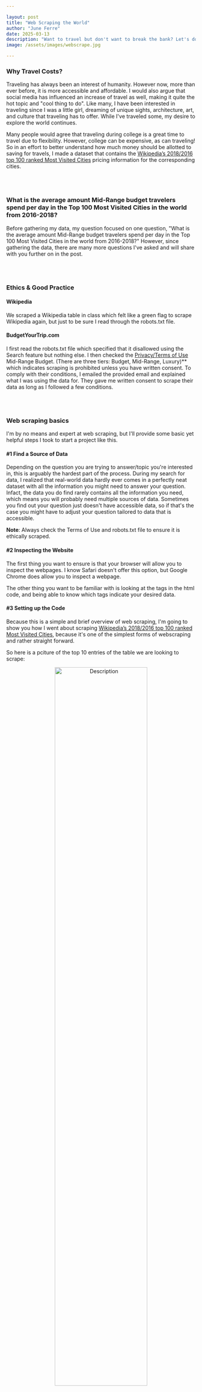 ```yaml
---

layout: post
title: "Web Scraping the World"
author: "June Ferre"
date: 2025-03-13
description: "Want to travel but don't want to break the bank? Let's do a little data dive into some budget-friendly options!"
image: /assets/images/webscrape.jpg

---
```


### **Why Travel Costs?**

Traveling has always been an interest of humanity. However now, more than ever before, it is more accessible and affordable. I would also argue that social media has influenced an increase of travel as well, making it quite the hot topic and "cool thing to do". Like many, I have been interested in traveling since I was a little girl, dreaming of unique sights, architecture, art, and culture that traveling has to offer. While I've traveled some, my desire to explore the world continues. 

Many people would agree that traveling during college is a great time to travel due to flexibility. However, college can be expensive, as can traveling! So in an effort to better understand how much money should be allotted to saving for travels, I made a dataset that contains the <a href="https://en.wikipedia.org/wiki/List_of_cities_by_international_visitors" target="_blank">Wikipedia’s 2018/2016 top 100 ranked Most Visited Cities</a> pricing information for the corresponding cities. 

<br><br>


### **What is the average amount Mid-Range budget travelers spend per day in the Top 100 Most Visited Cities in the world from 2016-2018?**

Before gathering my data, my question focused on one question, "What is the average amount Mid-Range budget travelers spend per day in the Top 100 Most Visited Cities in the world from 2016-2018?" However, since gathering the data, there are many more questions I've asked and will share with you further on in the post. 

<br><br>

### **Ethics & Good Practice**

#### **Wikipedia**

We scraped a Wikipedia table in class which felt like a green flag to scrape Wikipedia again, but just to be sure I read through the robots.txt file. 

#### **BudgetYourTrip.com**

I first read the robots.txt file which specified that it disallowed using the Search feature but nothing else. I then checked the <a href="https://www.budgetyourtrip.com/termsofuse.php" target="_blank">Privacy/Terms of Use</a> Mid-Range Budget. (There are three tiers: Budget, Mid-Range, Luxury)** which indicates scraping is prohibited unless you have written consent. To comply with their conditions, I emailed the provided email and explained what I was using the data for. They gave me written consent to scrape their data as long as I followed a few conditions.  

<br><br>

### **Web scraping basics**

I'm by no means and expert at web scraping, but I'll provide some basic yet helpful steps I took to start a project like this. 

#### **#1 Find a Source of Data**

Depending on the question you are trying to answer/topic you're interested in, this is arguably the hardest part of the process. During my search for data, I realized that real-world data hardly ever comes in a perfectly neat dataset with all the information you might need to answer your question. Infact, the data you do find rarely contains all the information you need, which means you will probably need multiple sources of data. Sometimes you find out your question just doesn't have accessible data, so if that's the case you might have to adjust your question tailored to data that is accessible. 

**Note**: Always check the Terms of Use and robots.txt file to ensure it is ethically scraped. 


#### **#2 Inspecting the Website**
The first thing you want to ensure is that your browser will allow you to inspect the webpages. I know Safari doesn't offer this option, but Google Chrome does allow you to inspect a webpage. 

The other thing you want to be familiar with is looking at the tags in the html code, and being able to know which tags indicate your desired data. 


#### **#3 Setting up the Code**
Because this is a simple and brief overview of web scraping, I'm going to show you how I went about scraping <a href="https://en.wikipedia.org/wiki/List_of_cities_by_international_visitors" target="_blank">Wikipedia’s 2018/2016 top 100 ranked Most Visited Cities</a>, because it's one of the simplest forms of webscraping and rather straight forward.

So here is a pciture of the top 10 entries of the table we are looking to scrape: 

<p align='center'>
    <img src="{{site.url}}/{{site.baseurl}}/assets/images/wikitable.jpg" alt="Description" style="width:70%; height:auto;">
</p>

While the code below is good for scraping Wikipedia tables, there are other ways to go about webscraping. For example, if you have to go through a list of links, you might need to use a For loop. I'll have a link to the rest of my code at the end of the post that you can refer to. 

(This format can be a good outline of any web scraping code.)

```
# import necessary packages
import pandas as pd
import requests 
from bs4 import BeautifulSoup

# defining the url we'll be using to scrape the table
wiki_url = 'https://en.wikipedia.org/wiki/List_of_cities_by_international_visitors'

# saving the requests.get(wiki_url) to a variable, so we don't have to keep writing that
r = requests.get(wiki_url)

# extracts raw HTML text from the response object (r)
text = r.text

# passing the raw HTML text to Beautiful Soup which converts it to a structured format that makes data extraction easier
soup = BeautifulSoup(r.text)

# uses pandas to extract all HTM tables from the (wiki_url)
tables = pd.read_html(wiki_url)

# selects the third table from the list of tables 
top_cities = tables[2]

# removes the Na values
top_cities = top_cities.dropna(subset= ['Rank (Euromonitor)'])

# extracts the listed columns
final_top = top_cities[['Rank (Euromonitor)', 'City', 'Country / Territory']]

# saving this to a .csv file
final_top.to_csv('top_cities.csv')

```
<br><br>

### **What did we learn?**

**NOTE: This is based off of <a href="https://www.budgetyourtrip.com/" target="_blank">BudgetYourTrip.com</a> Mid-Range Budget. (There are three tiers: Budget, Mid-Range, Luxury)**

#### Most Expensive City: Las Vegas, USA
#### Cheapest City: Hurghada, Egypt 

#### Top 5 Most Expensive Cities (Avg Daily Cost USD): 
1. Las Vegas, Nevada ($369/day)
2. Orlando, Florida ($368/day)
3. New York City, New York ($363/day)
4. Honolulu, Hawaii($322/day)
5. Los Angeles, California ($300/day)

#### Top 5 Cheapest Cities (Avg Daily Cost USD): 
1. Hurghada, Egypt ($19/day)
2. Jaipur, India ($22/day)
3. Chennai, India ($33/day)
4. Agra, India ($45/day)
5. Kolkata, India ($46/day)

#### Top 5 Most Expensive Countries (Avg Daily Cost USD): 
1. United States of America ($318.71/day)
2. United Kingdom ($274/day)
3. Denmark ($248/day)
4. United Arab Emirates ($243/day)
5. Australia ($241/day)

#### Top 5 Cheapest Countries (Avg Daily Cost USD):
1. Egypt ($19/day)
2. India ($47/day)
3. Saudi Arabia ($53/day)
4. Malaysia ($64.67/day)
5. Vietnam ($68.25/day)

#### Here's a little interactive graph to see the Countrys' Daily Costs

<iframe src="{{site.url}}/{{site.baseurl}}/assets/country_avgs_map.html" width="800" height="600"></iframe>

<br><br>

### **Conclusion**

With the help of webscraping, we were able to figure out what the average daily cost was for each of the Top 100 cities and much more information! While I can't publicly display all the prices, I made the interactive map below to help you get a better idea of the average cost for each country that was included in the Top 100 Most Traveled Cities Table. While there are other factors such as flight pricing and time of year that could affect the Daily Cost, this was a great base level to better understand how much you should anticipate spending while traveling around the world! It's now your turn to try out webscraping and curate your own dataset. Happy coding!


### **Sources**

<a href="https://en.wikipedia.org/wiki/List_of_cities_by_international_visitors" target="_blank">Wikipedia’s 2018/2016 top 100 ranked Most Visited Cities</a>


<a href="https://www.budgetyourtrip.com/" target="_blank">BudgetYourTrip.com</a>

### **GitHub Repo w/ Code**

<a href="https://github.com/juneferre/travel_costs" target="_blank">My Github</a>
